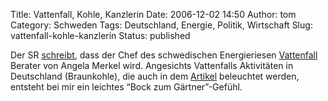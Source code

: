 Title: Vattenfall, Kohle, Kanzlerin
Date: 2006-12-02 14:50
Author: tom
Category: Schweden
Tags: Deutschland, Energie, Politik, Wirtschaft
Slug: vattenfall-kohle-kanzlerin
Status: published

Der SR
[schreibt](http://www.sr.se/cgi-bin/International/nyhetssidor/artikel.asp?ProgramID=2108&Nyheter=&format=1&artikel=1069032),
dass der Chef des schwedischen Energieriesen
[Vattenfall](http://de.wikipedia.org/wiki/Vattenfall_Europe) Berater von
Angela Merkel wird. Angesichts Vattenfalls Aktivitäten in Deutschland
(Braunkohle), die auch in dem
[Artikel](http://www.sr.se/cgi-bin/International/nyhetssidor/artikel.asp?ProgramID=2108&Nyheter=&format=1&artikel=1069032)
beleuchtet werden, entsteht bei mir ein leichtes “Bock zum
Gärtner”-Gefühl.

